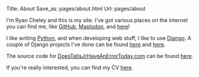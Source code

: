 Title: About
Save_as: pages/about.html
Url: pages/about

I'm Ryan Cheley and this is my site. I've got various places on the internet you can find me, like [GitHub](https://github.com/ryancheley), [Mastodon](https://mastodon.social/@ryancheley), and [here](/)!

I like writing [Python](https://www.python.org), and when developing web stuff, I like to use [Django](https://www.djangoproject.com). A couple of Django projects I've done can be found [here](https://stadiatracker.com/Pages/home) and [here](https://doestatisjrhaveanerrortoday.com).

The source code for [DoesTatisJrHaveAnErrorToday.com](https://doestatisjrhaveanerrortoday.com) can be found [here](https://github.com/ryancheley/tatis).

If you're really interested, you can find my CV [here](/curriculum-vitae/).
